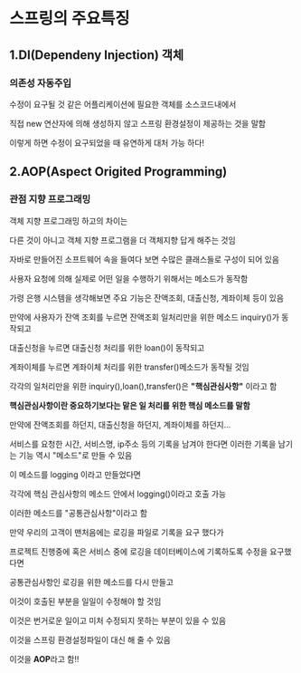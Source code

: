 # 스프링의 주요특징
## 1.DI(Dependeny Injection) 객체
### 의존성 자동주입
수정이 요구될 것 같은 어플리케이션에 필요한 객체를 소스코드내에서 

직접 new 연산자에 의해 생성하지 않고 스프링 환경설정이 제공하는 것을 말함

이렇게 하면 수정이 요구되었을 때 유연하게 대처 가능 하다! 

## 2.AOP(Aspect Origited Programming)
### 관점 지향 프로그래밍
객체 지향 프로그래밍 하고의 차이는

다른 것이 아니고 객체 지향 프로그램을 더 객체지향 답게 해주는 것임 

자바로 만들어진 소프트웨어 속을 들여다 보면 수많은 클래스들로 구성이 되어 있음

사용자 요청에 의해 실제로 어떤 일을 수행하기 위해서는 메소드가 동작함

가령 은행 시스템을 생각해보면 주요 기능은 잔액조회, 대출신청, 계좌이체 등이 있음 

만약에 사용자가 잔액 조회를 누르면 잔액조회 일처리만을 위한 메소드 inquiry()가 동작되고

대출신청을 누르면 대출신청 처리를 위한 loan()이 동작되고

계좌이체를 누르면 계좌이체 처리를 위한 transfer()메소드가 동작될 것임

각각의 일처리만을 위한 inquiry(),loan(),transfer()은 **"핵심관심사항"** 이라고 함

**핵심관심사항이란 중요하기보다는 맡은 일 처리를 위한 핵심 메소드를 말함**

만약에 잔액조회를 하던지, 대출신청을 하던지, 계좌이체를 하던지...

서비스를 요청한 시간, 서비스명, ip주소 등의 기록을 남겨야 한다면 이러한 기록을 남기는 기능 역시 "메소드"로 만들 수 있음

이 메소드를 logging 이라고 만들었다면 

각각에 핵심 관심사항의 메소드 안에서 logging()이라고 호출 가능

이러한 메소드를 "공통관심사항"이라고 함

만약 우리의 고객이 맨처음에는 로깅을 파일로 기록을 요구 했다가

프로젝트 진행중에 혹은 서비스 중에 로깅을 데이터베이스에 기록하도록 수정을 요구했다면

공통관심사항인 로깅을 위한 메소드를 다시 만들고 

이것이 호출된 부분을 일일이 수정해야 할 것임

이것은 번거로운 일이고 미처 수정되지 못하는 부분이 있을 수 있음

이것을 스프링 환경설정파일이 대신 해 줄 수 있음

이것을 **AOP**라고 함!!
